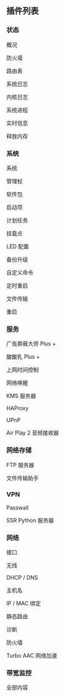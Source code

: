 ## 插件列表

### 状态

概况

防火墙

路由表

系统日志

内核日志

系统进程

实时信息

释放内存

### 系统

系统

管理权

软件包

启动项

计划任务

挂载点

LED 配置

备份升级

自定义命令

定时重启

文件传输

重启

### 服务

广告屏蔽大师 Plus +

酸酸乳 Plus +

上网时间控制

网络唤醒

KMS 服务器

HAProxy

UPnP

Air Play 2 音频接收器

### 网络存储

FTP 服务器

文件传输助手

### VPN

Passwall

SSR Python 服务器

### 网络

接口

无线

DHCP / DNS

主机名

IP / MAC 绑定

静态路由

诊断

防火墙

Turbo AAC 网络加速

### 带宽监控

全部内容
